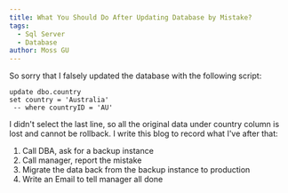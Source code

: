 ```yaml
---
title: What You Should Do After Updating Database by Mistake?
tags: 
  - Sql Server
  - Database
author: Moss GU
---
```


So sorry that I falsely updated the database with the following script:

```
update dbo.country
set country = 'Australia'
 -- where countryID = 'AU'
```

I didn't select the last line, so all the original data under country column is lost and cannot be rollback. I write this blog to record what I've after that:


1. Call DBA, ask for a backup instance
2. Call manager, report the mistake
3. Migrate  the data back from the backup instance to production
4. Write an Email to tell manager all done

